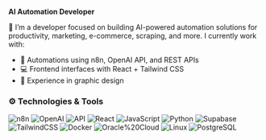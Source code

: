 <p>
  <b>AI Automation Developer</b>
</p>

🎯  I’m a developer focused on building AI-powered automation solutions for productivity, marketing, e-commerce, scraping, and more. I currently work with:
- 🔧 Automations using n8n, OpenAI API, and REST APIs
- 💻 Frontend interfaces with React + Tailwind CSS
- 🎨 Experience in graphic design

### ⚙️ Technologies & Tools

![n8n](https://img.shields.io/badge/n8n-FE5200?style=for-the-badge&logo=n8n&logoColor=black)
![OpenAI](https://img.shields.io/badge/OpenAI-412991?style=for-the-badge&logo=openai&logoColor=black)
![API](https://img.shields.io/badge/API-85EA2D?style=for-the-badge&logo=swagger&logoColor=black)
![React](https://img.shields.io/badge/React-61DAFB?style=for-the-badge&logo=react&logoColor=black)
![JavaScript](https://img.shields.io/badge/JavaScript-F7DF1E?style=for-the-badge&logo=javascript&logoColor=black)
![Python](https://img.shields.io/badge/Python-3776AB?style=for-the-badge&logo=python&logoColor=black)
![Supabase](https://img.shields.io/badge/Supabase-3ECF8E?style=for-the-badge&logo=supabase&logoColor=black)
![TailwindCSS](https://img.shields.io/badge/Tailwind%20CSS-06B6D4?style=for-the-badge&logo=tailwindcss&logoColor=black)
![Docker](https://img.shields.io/badge/Docker-2496ED?style=for-the-badge&logo=docker&logoColor=black)
![Oracle%20Cloud](https://img.shields.io/badge/Oracle_Cloud-F80000?style=for-the-badge&logo=oracle&logoColor=black)
![Linux](https://img.shields.io/badge/Linux-FCC624?style=for-the-badge&logo=linux&logoColor=black)
![PostgreSQL](https://img.shields.io/badge/PostgreSQL-336791?style=for-the-badge&logo=postgresql&logoColor=black)



